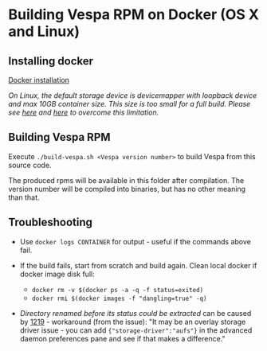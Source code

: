 <!-- Copyright 2017 Yahoo Holdings. Licensed under the terms of the Apache 2.0 license. See LICENSE in the project root. -->

# Building Vespa RPM on Docker (OS X and Linux)

## Installing docker
[Docker installation](https://docs.docker.com/engine/installation/)

*On Linux, the default storage device is devicemapper with loopback device and max 10GB container size. This size is too small for a full build. Please see [here](http://www.projectatomic.io/blog/2016/03/daemon_option_basedevicesize/) and [here](http://www.projectatomic.io/blog/2015/06/notes-on-fedora-centos-and-docker-storage-drivers/) to overcome this limitation.*


## Building Vespa RPM
Execute ```./build-vespa.sh <Vespa version number>``` to build Vespa from this source code.

The produced rpms will be available in this folder after compilation.
The version number will be compiled into binaries, but has no other meaning than that.


## Troubleshooting
- Use ```docker logs CONTAINER``` for output - useful if the commands above fail.

- If the build fails, start from scratch and build again. Clean local docker if docker image disk full:
    - ```docker rm -v $(docker ps -a -q -f status=exited)```
    - ```docker rmi $(docker images -f "dangling=true" -q)```

- _Directory renamed before its status could be extracted_ can be caused by [1219](https://github.com/docker/for-mac/issues/1219) - workaround (from the issue): "It may be an overlay storage driver issue - you can add ```{"storage-driver":"aufs"}``` in the advanced daemon preferences pane and see if that makes a difference."
